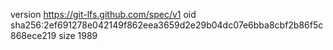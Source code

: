 version https://git-lfs.github.com/spec/v1
oid sha256:2ef691278e042149f862eea3659d2e29b04dc07e6bba8cbf2b86f5c868ece219
size 1989
